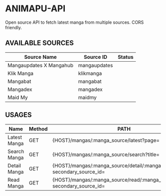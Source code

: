 # ANIMAPU-API
Open source API to fetch latest manga from multiple sources. CORS friendly.

## AVAILABLE SOURCES
| Source Name             | Source ID      | Status      |
| ----------------------- | -------------- | ----------- |
| Mangaupdates X Mangahub | mangaupdates   | |
| Klik Manga              | klikmanga      | |
| Mangabat                | mangabat       | |
| Mangadex                | mangadex       | |
| Maid My                 | maidmy         | |

## USAGES

| Name         | Method      | PATH                                                                         |
| -----------  | ----------- | ---------------------------------------------------------------------------- |
| Latest Manga | GET         | {HOST}/mangas/:manga_source/latest?page=                                     |
| Search Manga | GET         | {HOST}/mangas/:manga_source/search?title=                                    |
| Detail Manga | GET         | {HOST}/mangas/:manga_source/detail/:manga_id?secondary_source_id=            |
| Read Manga   | GET         | {HOST}/mangas/:manga_source/read/:manga_id/:chapter_id? secondary_source_id= |
